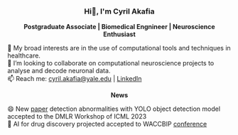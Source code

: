 ### <p align="center"> Hi👋, I'm Cyril Akafia </p>

**<p align="center"> Postgraduate Associate | Biomedical Engnineer | Neuroscience Enthusiast </p>** 

🌱 My broad interests are in the use of computational tools and techniques in healthcare. <br>
👯 I’m looking to collaborate on computational neuroscience projects to analyse and decode neuronal data. <br>
📫 Reach me: cyril.akafia@yale.edu | [LinkedIn](https://www.linkedin.com/in/cyril-akafia/)

**<p align='center'> News </p>**
 😄 New [paper](https://arxiv.org/abs/2307.01767) detection abnormalities with YOLO object detection model accepted to the DMLR Workshop of ICML 2023 <br>
 👥 AI for drug discovery projected accepted to WACCBIP [conference](https://www.waccbip.org/research/waccbip-research-conference) <br> 
<!--
**cyrilakafia/cyrilakafia** is a ✨ _special_ ✨ repository because its `README.md` (this file) appears on your GitHub profile.

Here are some ideas to get you started:

- 🔭 I’m currently working on ...
- 🌱 I’m currently learning ...
- 👯 I’m looking to collaborate on ...
- 🤔 I’m looking for help with ...
- 💬 Ask me about ...
- 📫 How to reach me: ...
- 😄 Pronouns: ...
- ⚡ Fun fact: ...
-->
